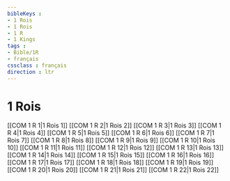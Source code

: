 ```yaml
---
bibleKeys : 
- 1 Rois
- 1 Rois
- 1 R
- 1 Kings
tags : 
- Bible/1R
- français
cssclass : français
direction : ltr
---
```


# 1 Rois

[[COM 1 R 1|1 Rois 1]]
[[COM 1 R 2|1 Rois 2]]
[[COM 1 R 3|1 Rois 3]]
[[COM 1 R 4|1 Rois 4]]
[[COM 1 R 5|1 Rois 5]]
[[COM 1 R 6|1 Rois 6]]
[[COM 1 R 7|1 Rois 7]]
[[COM 1 R 8|1 Rois 8]]
[[COM 1 R 9|1 Rois 9]]
[[COM 1 R 10|1 Rois 10]]
[[COM 1 R 11|1 Rois 11]]
[[COM 1 R 12|1 Rois 12]]
[[COM 1 R 13|1 Rois 13]]
[[COM 1 R 14|1 Rois 14]]
[[COM 1 R 15|1 Rois 15]]
[[COM 1 R 16|1 Rois 16]]
[[COM 1 R 17|1 Rois 17]]
[[COM 1 R 18|1 Rois 18]]
[[COM 1 R 19|1 Rois 19]]
[[COM 1 R 20|1 Rois 20]]
[[COM 1 R 21|1 Rois 21]]
[[COM 1 R 22|1 Rois 22]]
